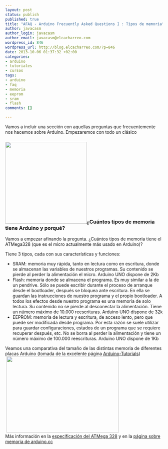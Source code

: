 ```yaml
--- 
layout: post
status: publish
published: true
title: "AFAQ - Arduino Frecuently Asked Questions I : Tipos de memoria"
author: javacasm
author_login: javacasm
author_email: javacasm@elcacharreo.com
wordpress_id: 846
wordpress_url: http://blog.elcacharreo.com/?p=846
date: 2013-10-06 01:37:32 +02:00
categories: 
- arduino
- tutoriales
- cursos
tags: 
- arduino
- faq
- memoria
- eeprom
- sram
- flash
comments: []

---
```

Vamos a incluir una sección con aquellas preguntas que frecuentemente nos hacemos sobre Arduino. Empezaremos con todo un clásico
<h3><img class="alignleft" title="memoria de ferrita" src="http://upload.wikimedia.org/wikipedia/commons/thumb/d/da/KL_CoreMemory.jpg/260px-KL_CoreMemory.jpg" alt="" width="260" height="260" />¿Cuántos tipos de memoria tiene Arduino y porqué?</h3>
Vamos a empezar afinando la pregunta. ¿Cuántos tipos de memoria tiene el ATMega328 (que es el micro actualmente más usado en Arduino)?

Tiene 3 tipos, cada con sus características y funciones:
<ul>
	<li>SRAM: memoria muy rápida, tanto en lectura como en escritura, donde se almacenan las variables de nuestros programas. Su contenido se pierde al perder la alimentación el micro. Arduino UNO dispone de 2Kb</li>
	<li>Flash: memoria donde se almacena el programa. Es muy similar a la de un pendrive. Sólo se puede escribir durante el proceso de arranque desde el bootloader, después se bloquea ante escritura. En ella se guardan las instrucciones de nuestro programa y el propio bootloader. A todos los efectos desde nuestro programa es una memoria de solo lectura. Su contenido no se pierde al desconectar la alimentación. Tiene un número máximo de 10.000 reescrituras. Arduino UNO dispone de 32k</li>
	<li>EEPROM: memoria de lectura y escritura, de acceso lento, pero que puede ser modificada desde programa. Por esta razón se suele utilizar para guardar configuraciones, estados de un programa que se requiere recuperar después, etc. No se borra al perder la alimentación y tiene un número máximo de 100.000 reescrituras. Arduino UNO dispone de 1Kb</li>
</ul>
<div>Veamos una comparativa del tamaño de las distintas memoria de diferentes placas Arduino (tomada de la excelente página <a href="http://www.arduino-tutorials.com/" target="_blank">Arduino-Tutorials</a>)</div>
<div> <img class="aligncenter" title="comparativa memoria placas arduino" src="http://arduino-tutorials.com/wp-content/uploads/2012/01/arduino-memory-comparison-chart.png" alt="" width="359" height="243" /></div>
Más información en la <a href="http://www.atmel.com/Images/doc8161.pdf" target="_blank">especificación del ATMega 328</a> y en la <a href="http://arduino.cc/en/Tutorial/Memory" target="_blank">página sobre memoria de arduino.cc</a>
